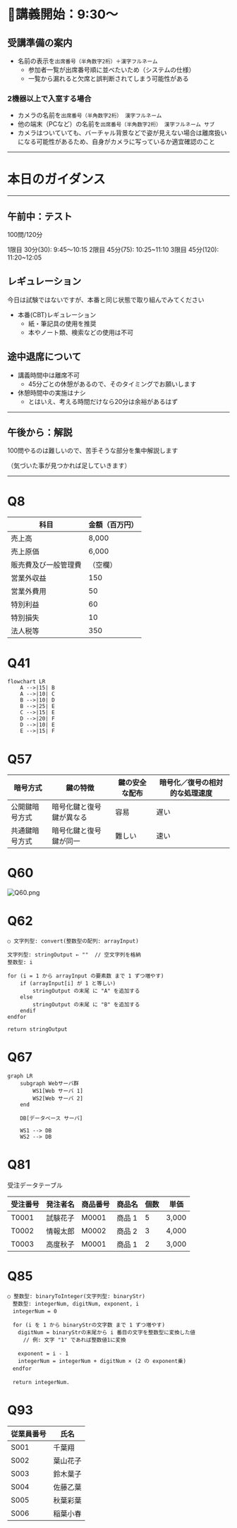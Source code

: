# 📖講義開始：9:30〜
## 受講準備の案内
- 名前の表示を`出席番号（半角数字2桁）＋漢字フルネーム`
  - 参加者一覧が出席番号順に並べたいため（システムの仕様）
  - 一覧から漏れると欠席と誤判断されてしまう可能性がある

### 2機器以上で入室する場合
- カメラの名前を`出席番号（半角数字2桁） 漢字フルネーム`
- 他の端末（PCなど）の名前を`出席番号（半角数字2桁） 漢字フルネーム サブ`
- カメラはついていても、バーチャル背景などで姿が見えない場合は離席扱いになる可能性があるため、自身がカメラに写っているか適宜確認のこと

---

# 本日のガイダンス

---

## 午前中：テスト
100問/120分

1限目 30分(30): 9:45～10:15
2限目 45分(75): 10:25~11:10
3限目 45分(120): 11:20~12:05

## レギュレーション
今日は試験ではないですが、本番と同じ状態で取り組んでみてください

- 本番(CBT)レギュレーション
  - 紙・筆記具の使用を推奨
  - 本やノート類、検索などの使用は不可

## 途中退席について
- 講義時間中は離席不可
  - 45分ごとの休憩があるので、そのタイミングでお願いします
- 休憩時間中の実施はナシ
  - とはいえ、考える時間だけなら20分は余裕があるはず

---

## 午後から：解説
100問やるのは難しいので、苦手そうな部分を集中解説します

（気づいた事が見つかれば足していきます）

---

# Q8

| 科目                 | 金額（百万円） |
| -------------------- | -------------- |
| 売上高               | 8,000          |
| 売上原価             | 6,000          |
| 販売費及び一般管理費 | （空欄）       |
| 営業外収益           | 150            |
| 営業外費用           | 50             |
| 特別利益             | 60             |
| 特別損失             | 10             |
| 法人税等             | 350            |

# Q41

```mermaid
flowchart LR
    A -->|15| B
    A -->|10| C
    B -->|10| D
    B -->|25| E
    C -->|15| E
    D -->|20| F
    D -->|10| E
    E -->|15| F
```

# Q57

| 暗号方式       | 鍵の特徴                 | 鍵の安全な配布 | 暗号化／復号の相対的な処理速度 |
| -------------- | ------------------------ | -------------- | ------------------------------ |
| 公開鍵暗号方式 | 暗号化鍵と復号鍵が異なる | 容易           | 遅い                           |
| 共通鍵暗号方式 | 暗号化鍵と復号鍵が同一   | 難しい         | 速い                           |

# Q60
![Q60.png](https://qiita-image-store.s3.ap-northeast-1.amazonaws.com/0/122800/eabd4139-4e88-4da0-94c3-bffea6697f75.png)

# Q62

```
○ 文字列型: convert(整数型の配列: arrayInput)

文字列型: stringOutput ← ""  // 空文字列を格納
整数型: i

for (i = 1 から arrayInput の要素数 まで 1 ずつ増やす)
    if (arrayInput[i] が 1 と等しい)
        stringOutput の末尾 に "A" を追加する
    else
        stringOutput の末尾 に "B" を追加する
    endif
endfor

return stringOutput
```

# Q67
```mermaid
graph LR
    subgraph Webサーバ群
        WS1[Web サーバ 1]
        WS2[Web サーバ 2]
    end

    DB[データベース サーバ]

    WS1 --> DB
    WS2 --> DB
```

# Q81

受注データテーブル

| 受注番号 | 発注者名 | 商品番号 | 商品名 | 個数 | 単価  |
| -------- | -------- | -------- | ------ | ---- | ----- |
| T0001    | 試験花子 | M0001    | 商品 1 | 5    | 3,000 |
| T0002    | 情報太郎 | M0002    | 商品 2 | 3    | 4,000 |
| T0003    | 高度秋子 | M0001    | 商品 1 | 2    | 3,000 |

# Q85

```
○ 整数型: binaryToInteger(文字列型: binaryStr)
　整数型: integerNum, digitNum, exponent, i
　integerNum = 0

　for (i を 1 から binaryStrの文字数 まで 1 ずつ増やす)
　　digitNum = binaryStrの末尾から i 番目の文字を整数型に変換した値
　　　// 例: 文字 "1" であれば整数値1に変換

　　exponent = i - 1
　　integerNum = integerNum + digitNum × (2 の exponent乗)
　endfor

　return integerNum.
```

# Q93

| 従業員番号 | 氏名     |
| ---------- | -------- |
| S001       | 千葉翔   |
| S002       | 葉山花子 |
| S003       | 鈴木葉子 |
| S004       | 佐藤乙葉 |
| S005       | 秋葉彩葉 |
| S006       | 稲葉小春 |
